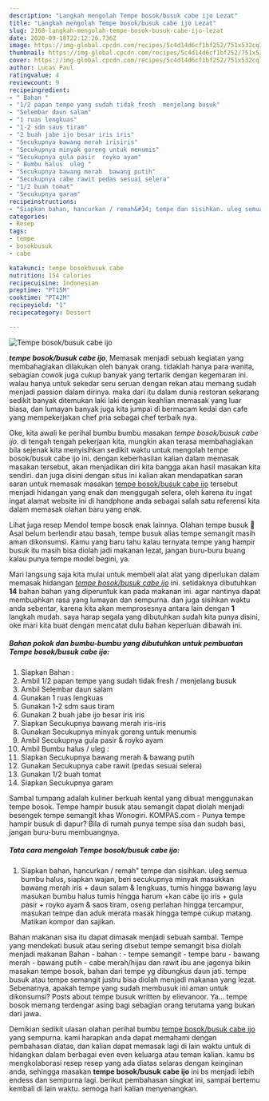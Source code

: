 ```yaml
---
description: "Langkah mengolah Tempe bosok/busuk cabe ijo Lezat"
title: "Langkah mengolah Tempe bosok/busuk cabe ijo Lezat"
slug: 2168-langkah-mengolah-tempe-bosok-busuk-cabe-ijo-lezat
date: 2020-09-18T22:12:26.736Z
image: https://img-global.cpcdn.com/recipes/5c4d14d6cf1bf252/751x532cq70/tempe-bosokbusuk-cabe-ijo-foto-resep-utama.jpg
thumbnail: https://img-global.cpcdn.com/recipes/5c4d14d6cf1bf252/751x532cq70/tempe-bosokbusuk-cabe-ijo-foto-resep-utama.jpg
cover: https://img-global.cpcdn.com/recipes/5c4d14d6cf1bf252/751x532cq70/tempe-bosokbusuk-cabe-ijo-foto-resep-utama.jpg
author: Lucas Paul
ratingvalue: 4
reviewcount: 9
recipeingredient:
- " Bahan "
- "1/2 papan tempe yang sudah tidak fresh  menjelang busuk"
- "Selembar daun salam"
- "1 ruas lengkuas"
- "1-2 sdm saus tiram"
- "2 buah jabe ijo besar iris iris"
- "Secukupnya bawang merah irisiris"
- "Secukupnya minyak goreng untuk menumis"
- "Secukupnya gula pasir  royko ayam"
- " Bumbu halus  uleg "
- "Secukupnya bawang merah  bawang putih"
- "Secukupnya cabe rawit pedas sesuai selera"
- "1/2 buah tomat"
- "Secukupnya garam"
recipeinstructions:
- "Siapkan bahan, hancurkan / remah&#34; tempe dan sisihkan. uleg semua bumbu halus, siapkan wajan, beri secukupnya minyak masukkan bawang merah iris + daun salam &amp; lengkuas, tumis hingga bawang layu masukan bumbu halus tumis hingga harum +kan cabe ijo iris + gula pasir + royko ayam &amp; saos tiram, oseng perlahan hingga tercampur, masukan tempe dan aduk merata masak hingga tempe cukup matang. Matikan kompor dan sajikan."
categories:
- Resep
tags:
- tempe
- bosokbusuk
- cabe

katakunci: tempe bosokbusuk cabe 
nutrition: 154 calories
recipecuisine: Indonesian
preptime: "PT15M"
cooktime: "PT42M"
recipeyield: "1"
recipecategory: Dessert

---
```



![Tempe bosok/busuk cabe ijo](https://img-global.cpcdn.com/recipes/5c4d14d6cf1bf252/751x532cq70/tempe-bosokbusuk-cabe-ijo-foto-resep-utama.jpg)

<b><i>tempe bosok/busuk cabe ijo</i></b>, Memasak menjadi sebuah kegiatan yang membahagiakan dilakukan oleh banyak orang. tidaklah hanya para wanita, sebagian cowok juga cukup banyak yang tertarik dengan kegemaran ini. walau hanya untuk sekedar seru seruan dengan rekan atau memang sudah menjadi passion dalam dirinya. maka dari itu dalam dunia restoran sekarang sedikit banyak ditemukan laki laki dengan keahlian memasak yang luar biasa, dan lumayan banyak juga kita jumpai di bermacam kedai dan cafe yang mempekerjakan chef pria sebagai chef terbaik nya.

Oke, kita awali ke perihal bumbu bumbu masakan <i>tempe bosok/busuk cabe ijo</i>. di tengah tengah pekerjaan kita, mungkin akan terasa membahagiakan bila sejenak kita menyisihkan sedikit waktu untuk mengolah tempe bosok/busuk cabe ijo ini. dengan keberhasilan kalian dalam memasak masakan tersebut, akan menjadikan diri kita bangga akan hasil masakan kita sendiri. dan juga disini dengan situs ini kalian akan mendapatkan saran saran untuk memasak masakan <u>tempe bosok/busuk cabe ijo</u> tersebut menjadi hidangan yang enak dan menggugah selera, oleh karena itu ingat ingat alamat website ini di handphone anda sebagai salah satu referensi kita dalam memasak olahan baru yang enak.

Lihat juga resep Mendol tempe bosok enak lainnya. Olahan tempe busuk 🍳 Asal belum berlendir atau basah, tempe busuk alias tempe semangit masih aman dikonsumsi. Kamu yang baru tahu kalau ternyata tempe yang hampir busuk itu masih bisa diolah jadi makanan lezat, jangan buru-buru buang kalau punya tempe model begini, ya.


Mari langsung saja kita mulai untuk membeli alat alat yang diperlukan dalam memasak hidangan <u><i>tempe bosok/busuk cabe ijo</i></u> ini. setidaknya dibutuhkan <b>14</b> bahan bahan yang diperuntuk kan pada makanan ini. agar nantinya dapat membuahkan rasa yang lumayan dan sempurna. dan juga sisihkan waktu anda sebentar, karena kita akan memprosesnya antara lain dengan <b>1</b> langkah mudah. saya harap segala yang dibutuhkan sudah kita punya disini, oke mari kita buat dengan mencatat dulu bahan keperluan dibawah ini.

<!--inarticleads1-->

##### Bahan pokok dan bumbu-bumbu yang dibutuhkan untuk pembuatan Tempe bosok/busuk cabe ijo:

1. Siapkan  Bahan :
1. Ambil 1/2 papan tempe yang sudah tidak fresh / menjelang busuk
1. Ambil Selembar daun salam
1. Gunakan 1 ruas lengkuas
1. Gunakan 1-2 sdm saus tiram
1. Gunakan 2 buah jabe ijo besar iris iris
1. Siapkan Secukupnya bawang merah iris-iris
1. Gunakan Secukupnya minyak goreng untuk menumis
1. Ambil Secukupnya gula pasir &amp; royko ayam
1. Ambil  Bumbu halus / uleg :
1. Siapkan Secukupnya bawang merah &amp; bawang putih
1. Gunakan Secukupnya cabe rawit (pedas sesuai selera)
1. Gunakan 1/2 buah tomat
1. Siapkan Secukupnya garam


Sambal tumpang adalah kuliner berkuah kental yang dibuat menggunakan tempe bosok. Tempe hampir busuk atau semangit dapat diolah menjadi besengek tempe semangit khas Wonogiri. KOMPAS.com - Punya tempe hampir busuk di dapur? Bila di rumah punya tempe sisa dan sudah basi, jangan buru-buru membuangnya. 

<!--inarticleads2-->

##### Tata cara mengolah Tempe bosok/busuk cabe ijo:

1. Siapkan bahan, hancurkan / remah&#34; tempe dan sisihkan. uleg semua bumbu halus, siapkan wajan, beri secukupnya minyak masukkan bawang merah iris + daun salam &amp; lengkuas, tumis hingga bawang layu masukan bumbu halus tumis hingga harum +kan cabe ijo iris + gula pasir + royko ayam &amp; saos tiram, oseng perlahan hingga tercampur, masukan tempe dan aduk merata masak hingga tempe cukup matang. Matikan kompor dan sajikan.


Bahan makanan sisa itu dapat dimasak menjadi sebuah sambal. Tempe yang mendekati busuk atau sering disebut tempe semangit bisa diolah menjadi makanan Bahan - bahan : - tempe semangit - tempe baru - bawang merah - bawang putih - cabe merah/hijau dan rawit ibu ane jagonya bikin masakan tempe bosok, bahan dari tempe yg dibungkus daun jati. tempe busuk atau tempe semangit justru bisa diolah menjadi makanan yang lezat. Sebenarnya, apakah tempe yang sudah membusuk ini aman untuk dikonsumsi? Posts about tempe busuk written by elievanoor. Ya… tempe bosok memang terdengar asing bagi sebagian orang terutama yang bukan dari jawa. 

Demikian sedikit ulasan olahan perihal bumbu <u>tempe bosok/busuk cabe ijo</u> yang sempurna. kami harapkan anda dapat memahami dengan pembahasan diatas, dan kalian dapat memasak lagi di lain waktu untuk di hidangkan dalam berbagai even even keluarga atau teman kalian. kamu bs mengkolaborasi resep resep yang ada diatas selaras dengan keinginan anda, sehingga masakan <b>tempe bosok/busuk cabe ijo</b> ini bs menjadi lebih endess dan sempurna lagi. berikut pembahasan singkat ini, sampai bertemu kembali di lain waktu. semoga hari kalian menyenangkan.
